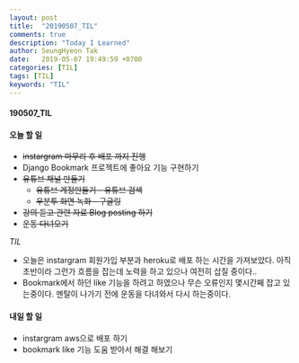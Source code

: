 ```yaml
---
layout: post
title:  "20190507_TIL"
comments: true
description: "Today I Learned"
author: SeungHyeon Tak
date:   2019-05-07 19:49:59 +0700
categories: [TIL]
tags: [TIL]
keywords: "TIL"
---
```

#### 190507_TIL

#### 오늘 할 일
* ~~instargram 마무리 후 배포 까지 진행~~
* Django Bookmark 프로젝트에 좋아요 기능 구현하기
* ~~유튜브 채널 만들기~~
   * ~~유튜브 계정만들기 - 유튜브 검색~~
   * ~~우분투 화면 녹화 - 구글링~~
* ~~강의 듣고 관련 자료 Blog posting 하기~~
* ~~운동 다녀오기~~

_TIL_
* 오늘은 instargram 회원가입 부분과 heroku로 배포 하는 시간을 가져보았다. 아직 초반이라 그런가 흐름을 잡는데 노력을 하고 있으나 여전히 삽질 중이다..
* Bookmark에서 하던 like 기능을 하려고 하였으나 무슨 오류인지 몇시간째 잡고 있는중이다. 멘탈이 나가기 전에 운동을 다녀와서 다시 하는중이다.

#### 내일 할 일
* instargram aws으로 배포 하기
* bookmark like 기능 도움 받아서 해결 해보기
